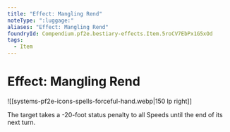 ```yaml
---
title: "Effect: Mangling Rend"
noteType: ":luggage:"
aliases: "Effect: Mangling Rend"
foundryId: Compendium.pf2e.bestiary-effects.Item.5roCV7EbPx1G5xOd
tags:
  - Item
---
```


# Effect: Mangling Rend
![[systems-pf2e-icons-spells-forceful-hand.webp|150 lp right]]

The target takes a -20-foot status penalty to all Speeds until the end of its next turn.
